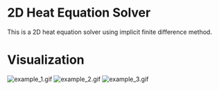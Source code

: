 # 2D Heat Equation Solver
This is a 2D heat equation solver using implicit finite difference method.

# Visualization
![example_1.gif](/animations/example_1.gif?raw=true)
![example_2.gif](/animations/example_2.gif?raw=true)
![example_3.gif](/animations/example_3.gif?raw=true)
